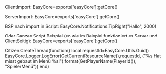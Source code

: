 ClientImport:
EasyCore=exports['easyCore']:getCore()

ServerImport:
EasyCore=exports['easyCore']:getCore()

BSP nach import in Script:
EasyCore.Notifications.TipRight("Hallo", 2000)

Oder Ganzes Script Beispiel (so wie im Beispiel funktioniert es Server und ClientSeitig):
EasyCore=exports['easyCore']:getCore()

Citizen.CreateThread(function()
    local requestId=EasyCore.Utils.Guid()
    EasyCore.Logger.LogError(GetCurrentResourceName(),requestId, ("%s Hat misst gebaut im Menü %s!"):format(GetPlayerName(PlayerId()), "SpielerMenü"))
end)